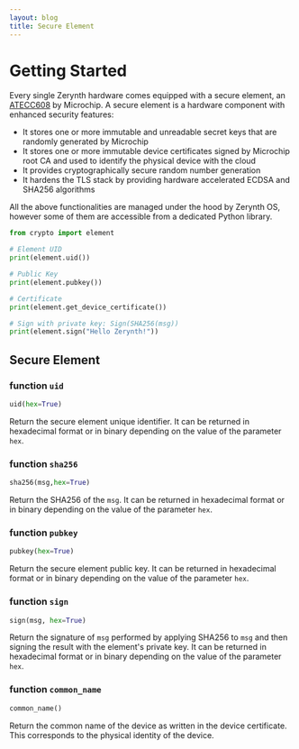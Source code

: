 ```yaml
---
layout: blog
title: Secure Element
---
```

# Getting Started

Every single Zerynth hardware comes equipped with a secure element, an [ATECC608](https://www.microchip.com/wwwproducts/en/atecc608a) by Microchip. A secure element is a hardware component with enhanced security features:
- It stores one or more immutable and unreadable secret keys that are randomly generated by Microchip
- It stores one or more immutable device certificates signed by Microchip root CA and used to identify the physical device with the cloud
- It provides cryptographically secure random number generation
- It hardens the TLS stack by providing hardware accelerated ECDSA and SHA256 algorithms

All the above functionalities are managed under the hood by Zerynth OS, however some of them are accessible from a dedicated Python library.

```python
from crypto import element

# Element UID
print(element.uid())

# Public Key
print(element.pubkey())

# Certificate
print(element.get_device_certificate())

# Sign with private key: Sign(SHA256(msg))
print(element.sign("Hello Zerynth!"))

```


## Secure Element

### function `uid`

```python
uid(hex=True)
```

Return the secure element unique identifier. It can be returned in hexadecimal format or in binary depending on the value of the parameter `hex`.


### function `sha256`

```python
sha256(msg,hex=True)
```

Return the SHA256 of the `msg`. It can be returned in hexadecimal format or in binary depending on the value of the parameter `hex`.

### function `pubkey`

```python
pubkey(hex=True)
```

Return the secure element public key. It can be returned in hexadecimal format or in binary depending on the value of the parameter `hex`.

### function `sign`

```python
sign(msg, hex=True)
```

Return the signature of `msg` performed by applying SHA256 to `msg` and then signing the result with the element's private key. It can be returned in hexadecimal format or in binary depending on the value of the parameter `hex`.

### function `common_name`

```python
common_name()
```

Return the common name of the device as written in the device certificate. This corresponds to the physical identity of the device.


